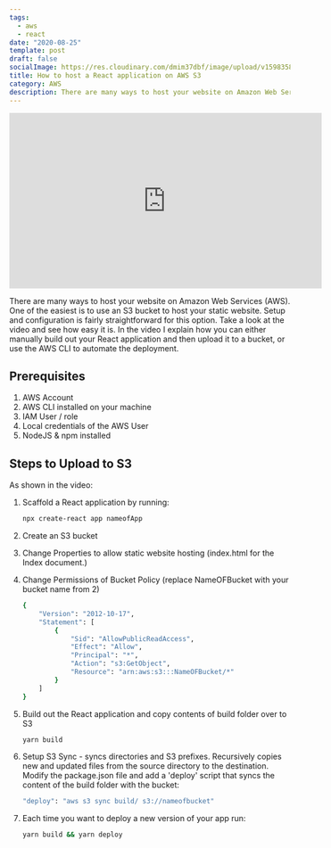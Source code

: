 ```yaml
---
tags:
  - aws
  - react
date: "2020-08-25"
template: post
draft: false
socialImage: https://res.cloudinary.com/dmim37dbf/image/upload/v1598358119/s3-react-blog/React_S3_Hosting.png
title: How to host a React application on AWS S3
category: AWS
description: There are many ways to host your website on Amazon Web Services (AWS). One of the easiest is to use an S3 bucket to host your static website. In this video & blog I show you how easy it is to host a React application in this way.
---
```


<center>
<iframe width="560" height="315" src="https://www.youtube.com/embed/BZcSUInHBfc" frameborder="0" allow="accelerometer; autoplay; encrypted-media; gyroscope; picture-in-picture" allowfullscreen></iframe>
</center>

There are many ways to host your website on Amazon Web Services (AWS). One of the easiest is to use an S3 bucket to host your static website. Setup and configuration is fairly straightforward for this option. Take a look at the video and see how easy it is. In the video I explain how you can either manually build out your React application and then upload it to a bucket, or use the AWS CLI to automate the deployment.

## Prerequisites

1. AWS Account
2. AWS CLI installed on your machine
3. IAM User / role
4. Local credentials of the AWS User
5. NodeJS & npm installed

## Steps to Upload to S3

As shown in the video:

1. Scaffold a React application by running:

   ```bash
   npx create-react app nameofApp
   ```

1. Create an S3 bucket

1. Change Properties to allow static website hosting (index.html for the Index document.)

1. Change Permissions of Bucket Policy (replace NameOFBucket with your bucket name from 2)

   ```bash
   {
       "Version": "2012-10-17",
       "Statement": [
           {
               "Sid": "AllowPublicReadAccess",
               "Effect": "Allow",
               "Principal": "*",
               "Action": "s3:GetObject",
               "Resource": "arn:aws:s3:::NameOFBucket/*"
           }
       ]
   }
   ```

1. Build out the React application and copy contents of build folder over to S3

   ```bash
   yarn build
   ```

1. Setup S3 Sync - syncs directories and S3 prefixes. Recursively copies new and updated files from the source directory to the destination. Modify the package.json file and add a 'deploy' script that syncs the content of the build folder with the bucket:

   ```bash
   "deploy": "aws s3 sync build/ s3://nameofbucket"
   ```

1. Each time you want to deploy a new version of your app run:

   ```bash
   yarn build && yarn deploy
   ```
